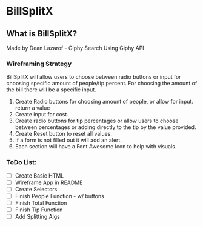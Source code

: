 # BillSplitX

## What is BillSplitX?

Made by Dean Lazarof -
Giphy Search Using Giphy API

### Wireframing Strategy

BillSplitX will allow users to choose between radio buttons or input for choosing specific amount of people/tip percent. For choosing the amount of the bill there will be a specific input.

1. Create Radio buttons for choosing amount of people, or allow for input. return a value
2. Create input for cost.
3. Create radio buttons for tip percentages or allow users to choose between percentages or adding directly to the tip by the value provided.
4. Create Reset button to reset all values.
5. If a form is not filled out it will add an alert.
6. Each section will have a Font Awesome Icon to help with visuals.

### ToDo List:

- [ ] Create Basic HTML
- [ ] Wireframe App in README
- [ ] Create Selectors
- [ ] Finish People Function - w/ buttons
- [ ] Finish Total Function
- [ ] Finish Tip Function
- [ ] Add Splitting Algs
